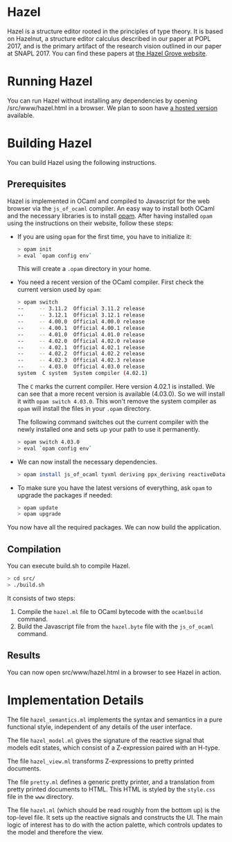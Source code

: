 # Hazel

Hazel is a structure editor rooted in the principles of type theory. It is 
based on Hazelnut, a structure editor calculus described in our paper at
POPL 2017, and is the primary artifact of the research vision outlined in 
our paper at SNAPL 2017. You can find these papers at [the Hazel Grove website](http://www.hazelgrove.org/).

# Running Hazel
You can run Hazel without installing any dependencies by opening /src/www/hazel.html in a browser. We plan to soon have [a hosted version](http://www.hazelgrove.org/hazel/) available.

# Building Hazel
You can build Hazel using the following instructions.

## Prerequisites

Hazel is implemented in OCaml and compiled to Javascript for the web browser via the `js_of_ocaml` compiler. An easy way to install both OCaml and the necessary libraries is to install [opam](https://opam.ocaml.org/). After having installed `opam` using the instructions on their website, follow these steps:

  - If you are using `opam` for the first time, you have to initialize it:

    ```sh
    > opam init
    > eval `opam config env`
    ```

    This will create a `.opam` directory in your home.

  - You need a recent version of the OCaml compiler. First check the current version used by `opam`:

    ```sh
    > opam switch
    --     -- 3.11.2  Official 3.11.2 release
    --     -- 3.12.1  Official 3.12.1 release
    --     -- 4.00.0  Official 4.00.0 release
    --     -- 4.00.1  Official 4.00.1 release
    --     -- 4.01.0  Official 4.01.0 release
    --     -- 4.02.0  Official 4.02.0 release
    --     -- 4.02.1  Official 4.02.1 release
    --     -- 4.02.2  Official 4.02.2 release
    --     -- 4.02.3  Official 4.02.3 release
    --     -- 4.03.0  Official 4.03.0 release
    system  C system  System compiler (4.02.1)
    ```

    The `C` marks the current compiler. Here version 4.02.1 is installed. We can see that a more recent version is available (4.03.0). So we will install it with `opam switch 4.03.0`. This won't remove the system compiler as `opam` will install the files in your `.opam` directory.

    The following command switches out the current compiler with the newly installed one and sets up your path to use it permanently.

    ```sh
    > opam switch 4.03.0
    > eval `opam config env`
    ```

  - We can now install the necessary dependencies.

    ```sh
    > opam install js_of_ocaml tyxml deriving ppx_deriving reactiveData ocp-indent camomile
    ```

  - To make sure you have the latest versions of everything, ask `opam` to upgrade the packages if needed:

    ```sh
    > opam update
    > opam upgrade
    ```

  You now have all the required packages. We can now build the application.

## Compilation

You can execute build.sh to compile Hazel.

```sh
> cd src/
> ./build.sh
```

It consists of two steps:

1. Compile the `hazel.ml` file to OCaml bytecode with the `ocamlbuild` command.
2. Build the Javascript file from the `hazel.byte` file with the `js_of_ocaml` command.

## Results
You can now open src/www/hazel.html in a browser to see Hazel in action.

# Implementation Details

The file `hazel_semantics.ml` implements the syntax and semantics in a pure functional style, independent of any details of the user interface.

The file `hazel_model.ml` gives the signature of the reactive signal that models edit states, which consist of a Z-expression paired with an H-type.

The file `hazel_view.ml` transforms Z-expressions to pretty printed documents. 

The file `pretty.ml` defines a generic pretty printer, and a translation from pretty printed documents to HTML. This HTML is styled by the `style.css` file in the `www` directory.

The file `hazel.ml` (which should be read roughly from the bottom up) is the top-level file. It sets up the reactive signals and constructs the UI. The main logic of interest has to do with the action palette, which controls updates to the model and therefore the view.


